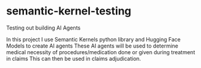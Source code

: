 # semantic-kernel-testing
Testing out building AI Agents

In this project I use Semantic Kernels python library and Hugging Face Models to create AI agents
These AI agents will be used to determine medical necessity of procedures/medication done or given during treatment in claims 
This can then be used in claims adjudication.
